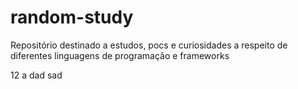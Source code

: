# random-study
Repositório destinado a estudos, pocs e curiosidades a respeito de diferentes linguagens de programação e frameworks

12
a
dad
sad
